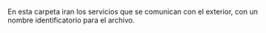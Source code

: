 En esta carpeta iran los servicios que se comunican con el exterior, con un nombre identificatorio para el archivo.
